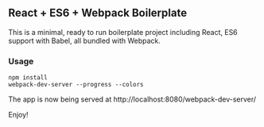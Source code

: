 ## React + ES6 + Webpack Boilerplate

This is a minimal, ready to run boilerplate project including React, ES6 support with Babel, all bundled with Webpack.

### Usage

```
npm install
webpack-dev-server --progress --colors
```

The app is now being served at http://localhost:8080/webpack-dev-server/

Enjoy!
